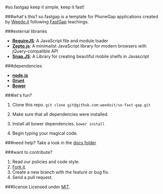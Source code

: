 #so.fastgap
keep it simple, keep it fast!


###what's this? 
so.fastgap is a template for PhoneGap applications created by [Weedo.it](http://weedo.it/) following [FastGap](https://github.com/FastGap/fastgap) teachings.


###external libraries
- [**RequireJS**](http://requirejs.org/): A JavaScript file and module loader
- [**Zepto.js**](http://zeptojs.com/): A minimalist JavaScript library for modern browsers with jQuery-compatible API
- [**Snap.JS**](https://github.com/jakiestfu/Snap.js/): A Library for creating beautiful mobile shelfs in Javascript

###dependencies
- [**node.js**](http://nodejs.org/)
- [**Grunt**](http://gruntjs.com/)
- [**Bower**](http://bower.io/)

###let's fun?

1. Clone this repo. ```git clone git@github.com:weedoit/so-fast-gap.git``` 

2. Make sure that all dependencies were installed.

3. Install all bower dependencies. ```bower install```

4. Begin typing your magical code.

###need help?
Take a look in the [docs folder](https://github.com/weedoit/so-fast-gap/tree/master/docs)

###want to contribute?

1. Read our policies and code style.
2. [Fork it](https://github.com/weedoit/so-fast-gap/fork).
3. Create a new branch with the feature or bug fix.
4. Send a pull request. 

###license
Licensed under [MIT](http://opensource.org/licenses/MIT).